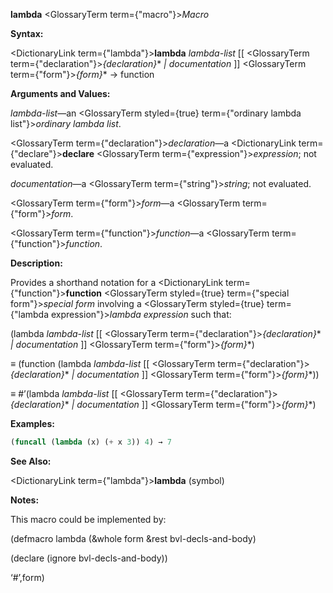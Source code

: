 **lambda** <GlossaryTerm  term={"macro"}><i>Macro</i></GlossaryTerm> 



**Syntax:** 



<DictionaryLink  term={"lambda"}><b>lambda</b></DictionaryLink> *lambda-list* [[ <GlossaryTerm  term={"declaration"}><i>\{declaration\}</i></GlossaryTerm>\* *| documentation* ]] <GlossaryTerm  term={"form"}><i>\{form\}</i></GlossaryTerm>\* → function 



**Arguments and Values:** 



*lambda-list*—an <GlossaryTerm styled={true} term={"ordinary lambda list"}><i>ordinary lambda list</i></GlossaryTerm>.  







<GlossaryTerm  term={"declaration"}><i>declaration</i></GlossaryTerm>—a <DictionaryLink  term={"declare"}><b>declare</b></DictionaryLink> <GlossaryTerm  term={"expression"}><i>expression</i></GlossaryTerm>; not evaluated. 



*documentation*—a <GlossaryTerm  term={"string"}><i>string</i></GlossaryTerm>; not evaluated. 



<GlossaryTerm  term={"form"}><i>form</i></GlossaryTerm>—a <GlossaryTerm  term={"form"}><i>form</i></GlossaryTerm>. 



<GlossaryTerm  term={"function"}><i>function</i></GlossaryTerm>—a <GlossaryTerm  term={"function"}><i>function</i></GlossaryTerm>. 



**Description:** 



Provides a shorthand notation for a <DictionaryLink  term={"function"}><b>function</b></DictionaryLink> <GlossaryTerm styled={true} term={"special form"}><i>special form</i></GlossaryTerm> involving a <GlossaryTerm styled={true} term={"lambda expression"}><i>lambda expression</i></GlossaryTerm> such that: 



(lambda *lambda-list* [[ <GlossaryTerm  term={"declaration"}><i>\{declaration\}</i></GlossaryTerm>\* *| documentation* ]] <GlossaryTerm  term={"form"}><i>\{form\}</i></GlossaryTerm>\*) 



*≡* (function (lambda *lambda-list* [[ <GlossaryTerm  term={"declaration"}><i>\{declaration\}</i></GlossaryTerm>\* *| documentation* ]] <GlossaryTerm  term={"form"}><i>\{form\}</i></GlossaryTerm>\*)) 



*≡* #’(lambda *lambda-list* [[ <GlossaryTerm  term={"declaration"}><i>\{declaration\}</i></GlossaryTerm>\* *| documentation* ]] <GlossaryTerm  term={"form"}><i>\{form\}</i></GlossaryTerm>\*) 



**Examples:**
```lisp
(funcall (lambda (x) (+ x 3)) 4) → 7 
```
**See Also:** 



<DictionaryLink  term={"lambda"}><b>lambda</b></DictionaryLink> (symbol) 



**Notes:** 



This macro could be implemented by: 



(defmacro lambda (&amp;whole form &amp;rest bvl-decls-and-body) 



(declare (ignore bvl-decls-and-body)) 



‘#’,form) 



